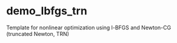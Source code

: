 # demo_lbfgs_trn
Template for nonlinear optimization using l-BFGS and Newton-CG (truncated Newton, TRN)
